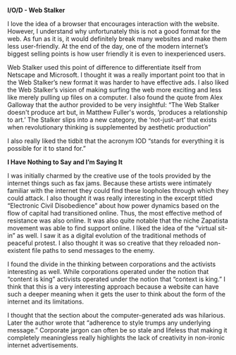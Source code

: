 **I/O/D - Web Stalker**

I love the idea of a browser that encourages interaction with the website. However, I understand why unfortunately this is not a good format for the web. As fun as it is, it would definitely break many websites and make them less user-friendly. At the end of the day, one of the modern internet’s biggest selling points is how user friendly it is even to inexperienced users.

Web Stalker used this point of difference to differentiate itself from Netscape and Microsoft. I thought it was a really important point too that in the Web Stalker’s new format it was harder to have effective ads. I also liked the Web Stalker’s vision of making surfing the web more exciting and less like merely pulling up files on a computer.  I also found the quote from Alex Galloway that the author provided to be very insightful: “The Web Stalker doesn't produce art but, in Matthew Fuller's words, ‘produces a relationship to art.’ The Stalker slips into a new category, the ‘not-just-art’ that exists when revolutionary thinking is supplemented by aesthetic production”

I also really liked the tidbit that the acronym IOD “stands for everything it is possible for it to stand for.”

**I Have Nothing to Say and I’m Saying It**

I was initially charmed by the creative use of the tools provided by the internet things such as fax jams. Because these artists were intimately familiar with the internet they could find these loopholes through which they could attack. I also thought it was really interesting in the excerpt titled “Electronic Civil Disobedience” about how power dynamics based on the flow of capital had transitioned online. Thus, the most effective method of resistance was also online. It was also quite notable that the niche Zapatista movement was able to find support online. I liked the idea of the “virtual sit-in” as well. I saw it as a digital evolution of the traditional methods of peaceful protest. I also thought it was so creative that they reloaded non-existent file paths to send messages to the enemy.

I found the divide in the thinking between corporations and the activists interesting as well. While corporations operated under the notion that “content is king” activists operated under the notion that “context is king.” I think that this is a very interesting approach because a website can have such a deeper meaning when it gets the user to think about the form of the internet and its limitations.

I thought that the section about the computer-generated ads was hilarious. Later the author wrote that “adherence to style trumps any underlying message.” Corporate jargon can often be so stale and lifeless that making it completely meaningless really highlights the lack of creativity in non-ironic internet advertisements.
